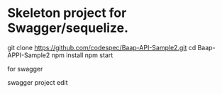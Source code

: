 # Skeleton project for Swagger/sequelize.

git clone https://github.com/codespec/Baap-API-Sample2.git
cd Baap-APPI-Sample2
npm install
npm start

for swagger

swagger project edit
